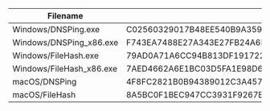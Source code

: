 ﻿Filename | SHA-3(256)
--- | ---
Windows/DNSPing.exe | C02560329017B48EE540B9A3599ECF9213CF0E8BA19732794FD39DF64BA70F9E
Windows/DNSPing_x86.exe | F743EA7488E27A343E27FB24A6E62A4DFF9E5811B427D6CE1245D26D3912DCC0
Windows/FileHash.exe | 79AD0A71A6CC94B813DF1917229C8919A97985A8DD9BD07DC3AD6728C13A837D
Windows/FileHash_x86.exe | 7AED4662A6E1BC03D5FA1E98D6EDCA2231724A6BFF65CDA0D5BE195B01DC5FE9
macOS/DNSPing | 4F8FC2821B0B94389012C3A45720D429B4475D2B6161078567764F57B7CA211B
macOS/FileHash | 8A5BC0F1BEC947CC3931F9267EB46B4257595743BBABF8D5A8C0F667AF868D94
